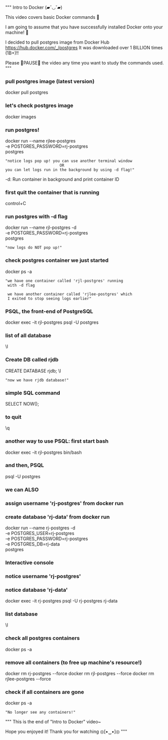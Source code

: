 



"""
Intro to Docker
 (▰˘◡˘▰)


This video covers basic Docker commands 🐣

I am going to assume that you have successfully installed Docker onto your machine! 🚀


I decided to pull postgres image from Docker Hub
https://hub.docker.com/_/postgres 
It was downloaded over 1 BILLION times (1B+)!!


Please 🌟PAUSE🌟 the video any time you want to study the commands used.
"""













### pull postgres image (latest version)
docker pull postgres


### let's check postgres image
docker images


### run postgres!  
docker run --name rjlee-postgres \
-e POSTGRES_PASSWORD=rj-postgres \
postgres 


	"notice logs pop up! you can use another terminal window 
							OR 
	you can let logs run in the background by using -d flag!"

-d: Run container in background and print container ID


### first quit the container that is running
control+C 


### run postgres with -d flag
docker run --name rjl-postgres -d \
-e POSTGRES_PASSWORD=rj-postgres \
postgres 

	
	"now logs do NOT pop up!"


### check postgres container we just started
docker ps -a


	"we have one container called 'rjl-postgres' running 
	 with -d flag
	 
	 we have another container called 'rjlee-postgres' which 
	 I exited to stop seeing logs earlier"












### PSQL, the front-end of PostgreSQL
docker exec -it rjl-postgres psql -U postgres


### list of all database
\l

### Create DB called rjdb
CREATE DATABASE rjdb;
\l


	"now we have rjdb database!"


### simple SQL command
SELECT NOW();


### to quit 
\q


### another way to use PSQL: first start bash
docker exec -it rjl-postgres bin/bash


### and then, PSQL
psql -U postgres















### we can ALSO
### assign username 'rj-postgres' from docker run 
### create database 'rj-data'     from docker run 
docker run --name rj-postgres -d \
-e POSTGRES_USER=rj-postgres \
-e POSTGRES_PASSWORD=rj-postgres \
-e POSTGRES_DB=rj-data \
postgres 



### Interactive console
### notice username 'rj-postgres'
### notice database 'rj-data'
docker exec -it rj-postgres psql -U rj-postgres rj-data


### list database
\l











### check all postgres containers 
docker ps -a


### remove all containers (to free up machine's resource!)
docker rm rj-postgres --force
docker rm rjl-postgres --force
docker rm rjlee-postgres --force


### check if all containers are gone
docker ps -a

	"No longer see any containers!"













"""
This is the end of "Intro to Docker" video~


Hope you enjoyed it!
Thank you for watching ◎[▪‿▪]◎ 
"""










